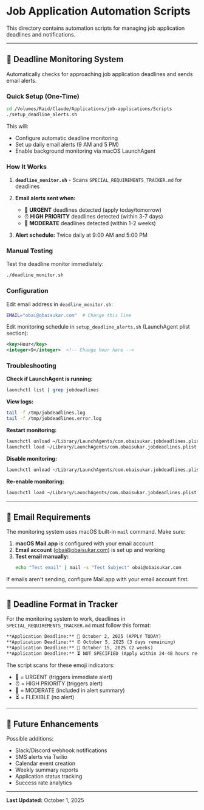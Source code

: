 # Job Application Automation Scripts

This directory contains automation scripts for managing job application deadlines and notifications.

---

## 📧 Deadline Monitoring System

Automatically checks for approaching job application deadlines and sends email alerts.

### Quick Setup (One-Time)

```bash
cd /Volumes/Raid/Claude/Applications/job-applications/Scripts
./setup_deadline_alerts.sh
```

This will:
- Configure automatic deadline monitoring
- Set up daily email alerts (9 AM and 5 PM)
- Enable background monitoring via macOS LaunchAgent

### How It Works

1. **`deadline_monitor.sh`** - Scans `SPECIAL_REQUIREMENTS_TRACKER.md` for deadlines
2. **Email alerts sent when:**
   - 🚨 **URGENT** deadlines detected (apply today/tomorrow)
   - ⏰ **HIGH PRIORITY** deadlines detected (within 3-7 days)
   - 📅 **MODERATE** deadlines detected (within 1-2 weeks)

3. **Alert schedule:** Twice daily at 9:00 AM and 5:00 PM

### Manual Testing

Test the deadline monitor immediately:

```bash
./deadline_monitor.sh
```

### Configuration

Edit email address in `deadline_monitor.sh`:
```bash
EMAIL="obai@obaisukar.com"  # Change this line
```

Edit monitoring schedule in `setup_deadline_alerts.sh` (LaunchAgent plist section):
```xml
<key>Hour</key>
<integer>9</integer>  <!-- Change hour here -->
```

### Troubleshooting

**Check if LaunchAgent is running:**
```bash
launchctl list | grep jobdeadlines
```

**View logs:**
```bash
tail -f /tmp/jobdeadlines.log
tail -f /tmp/jobdeadlines.error.log
```

**Restart monitoring:**
```bash
launchctl unload ~/Library/LaunchAgents/com.obaisukar.jobdeadlines.plist
launchctl load ~/Library/LaunchAgents/com.obaisukar.jobdeadlines.plist
```

**Disable monitoring:**
```bash
launchctl unload ~/Library/LaunchAgents/com.obaisukar.jobdeadlines.plist
```

**Re-enable monitoring:**
```bash
launchctl load ~/Library/LaunchAgents/com.obaisukar.jobdeadlines.plist
```

---

## 🔔 Email Requirements

The monitoring system uses macOS built-in `mail` command. Make sure:

1. **macOS Mail.app** is configured with your email account
2. **Email account** (obai@obaisukar.com) is set up and working
3. **Test email manually:**
   ```bash
   echo "Test email" | mail -s "Test Subject" obai@obaisukar.com
   ```

If emails aren't sending, configure Mail.app with your email account first.

---

## 📝 Deadline Format in Tracker

For the monitoring system to work, deadlines in `SPECIAL_REQUIREMENTS_TRACKER.md` must follow this format:

```markdown
**Application Deadline:** 🚨 October 2, 2025 (APPLY TODAY)
**Application Deadline:** ⏰ October 5, 2025 (3 days remaining)
**Application Deadline:** 📅 October 15, 2025 (2 weeks)
**Application Deadline:** ⏳ NOT SPECIFIED (Apply within 24-48 hours recommended)
```

The script scans for these emoji indicators:
- 🚨 = URGENT (triggers immediate alert)
- ⏰ = HIGH PRIORITY (triggers alert)
- 📅 = MODERATE (included in alert summary)
- ⏳ = FLEXIBLE (no alert)

---

## 🎯 Future Enhancements

Possible additions:
- Slack/Discord webhook notifications
- SMS alerts via Twilio
- Calendar event creation
- Weekly summary reports
- Application status tracking
- Success rate analytics

---

**Last Updated:** October 1, 2025
